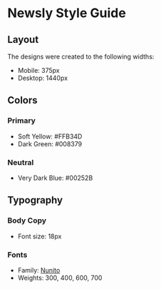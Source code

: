 # Newsly Style Guide

## Layout

The designs were created to the following widths:

- Mobile: 375px
- Desktop: 1440px

## Colors

### Primary

- Soft Yellow: #FFB34D
- Dark Green: #008379

### Neutral

- Very Dark Blue: #00252B

## Typography

### Body Copy

- Font size: 18px

### Fonts

- Family: [Nunito](https://fonts.google.com/specimen/Nunito?preview.text_type=custom&sidebar.open=true&selection.family=Nunito:wght@300;400;600;700)
- Weights: 300, 400, 600, 700

